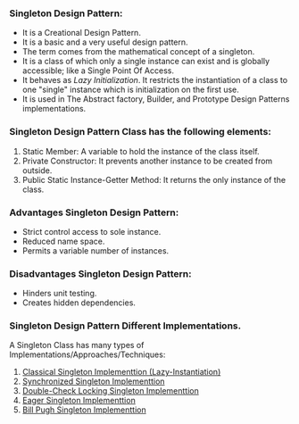 ### Singleton Design Pattern:
- It is a Creational Design Pattern. 
- It is a basic and a very useful design pattern. 
- The term comes from the mathematical concept of a singleton.
- It is a class of which only a single instance can exist and is globally accessible; like a Single Point Of Access. 
- It behaves as <i>Lazy Initialization</i>. It restricts the instantiation of a class to one "single" instance which is initialization on the first use. 
- It is used in The Abstract factory, Builder, and Prototype Design Patterns implementations.


### Singleton Design Pattern Class has the following	elements:
1. Static Member: A variable to hold the instance of the class itself.
2. Private Constructor: It prevents another instance to be created from outside.
3. Public Static Instance-Getter Method: It returns the only instance of the class.


### Advantages Singleton Design Pattern:
- Strict control access to sole instance.
- Reduced name space.
- Permits a variable number of instances.


### Disadvantages Singleton Design Pattern:
- Hinders unit testing.
- Creates hidden dependencies.


### Singleton Design Pattern Different Implementations.
A Singleton Class has many types of Implementations/Approaches/Techniques:
1. [Classical Singleton Implementtion (Lazy-Instantiation)](/src/main/java/creationalDesignPatterns/singletonDesignPattern/ClassicalLazySingleton.java)
2. [Synchronized Singleton Implementtion](/src/main/java/creationalDesignPatterns/singletonDesignPattern/SynchronizedSingleton.java) 
3. [Double-Check Locking Singleton Implementtion](/src/main/java/creationalDesignPatterns/singletonDesignPattern/DoubleCheckLockingSingleton.java)
4. [Eager Singleton Implementtion](/src/main/java/creationalDesignPatterns/singletonDesignPattern/EagerSingleton.java)
5. [Bill Pugh Singleton Implementtion](/src/main/java/creationalDesignPatterns/singletonDesignPattern/BillPughSingleton.java)		